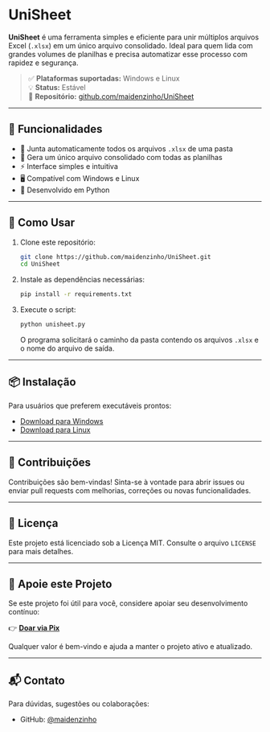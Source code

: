# UniSheet

**UniSheet** é uma ferramenta simples e eficiente para unir múltiplos arquivos Excel (`.xlsx`) em um único arquivo consolidado. Ideal para quem lida com grandes volumes de planilhas e precisa automatizar esse processo com rapidez e segurança.

> ✅ **Plataformas suportadas:** Windows e Linux  
> 💡 **Status:** Estável  
> 📁 **Repositório:** [github.com/maidenzinho/UniSheet](https://github.com/maidenzinho/UniSheet)

---

## 🧩 Funcionalidades

- 📂 Junta automaticamente todos os arquivos `.xlsx` de uma pasta
- 📄 Gera um único arquivo consolidado com todas as planilhas
- ⚡ Interface simples e intuitiva
- 🖥️ Compatível com Windows e Linux
- 🐍 Desenvolvido em Python

---

## 🚀 Como Usar

1. Clone este repositório:

   ```bash
   git clone https://github.com/maidenzinho/UniSheet.git
   cd UniSheet
   ```

2. Instale as dependências necessárias:

   ```bash
   pip install -r requirements.txt
   ```

3. Execute o script:

   ```bash
   python unisheet.py
   ```

   O programa solicitará o caminho da pasta contendo os arquivos `.xlsx` e o nome do arquivo de saída.

---

## 📦 Instalação

Para usuários que preferem executáveis prontos:

- [Download para Windows](https://github.com/maidenzinho/UniSheet/releases/latest)
- [Download para Linux](https://github.com/maidenzinho/UniSheet/releases/latest)

---

## 🤝 Contribuições

Contribuições são bem-vindas! Sinta-se à vontade para abrir issues ou enviar pull requests com melhorias, correções ou novas funcionalidades.

---

## 📄 Licença

Este projeto está licenciado sob a Licença MIT. Consulte o arquivo `LICENSE` para mais detalhes.

---

## 💖 Apoie este Projeto

Se este projeto foi útil para você, considere apoiar seu desenvolvimento contínuo:

👉 [**Doar via Pix**](https://pixgg.com/maidenzinho)

Qualquer valor é bem-vindo e ajuda a manter o projeto ativo e atualizado.

---

## 📬 Contato

Para dúvidas, sugestões ou colaborações:

- GitHub: [@maidenzinho](https://github.com/maidenzinho)
